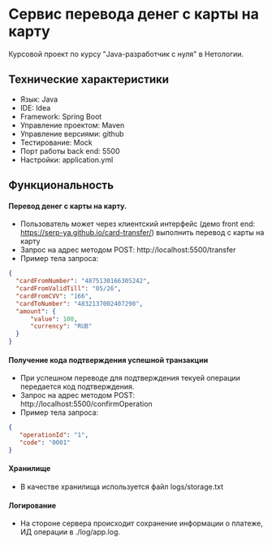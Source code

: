 # Сервис перевода денег с карты на карту
Курсовой проект по курсу "Java-разработчик с нуля" в Нетологии. 

## Технические характеристики

   - Язык: Java
   - IDE: Idea
   - Framework: Spring Boot
   - Управление проектом: Maven
   - Управление версиями: github
   - Тестирование: Mock
   - Порт работы back end: 5500
   - Настройки: application.yml
   
## Функциональность

#### Перевод денег с карты на карту.

  - Пользователь может через клиентский интерфейс (демо front end: https://serp-ya.github.io/card-transfer/) выполнить перевод с карты на карту
  - Запрос на адрес методом POST: http://localhost:5500/transfer
  - Пример тела запроса: 
  ```JSON
{
    "cardFromNumber": "4875130166305242",
    "cardFromValidTill": "05/26",
    "cardFromCVV": "166",
    "cardToNumber": "4832137002407290",
    "amount": {
        "value": 100,
        "currency": "RUB"
    }
}
  ````
#### Получение кода подтверждения успешной транзакции

  - При успешном переводе для подтверждения текуей операции передается код подтверждения.
  - Запрос на адрес методом POST: http://localhost:5500/confirmOperation
  - Пример тела запроса: 
 ```JSON
 {
    "operationId": "1",
    "code": "0001"
}
````
#### Хранилище
- В качестве хранилища используется файл logs/storage.txt

#### Логирование

  - На стороне сервера происходит сохранение информации о платеже, ИД операции в ./log/app.log. 


